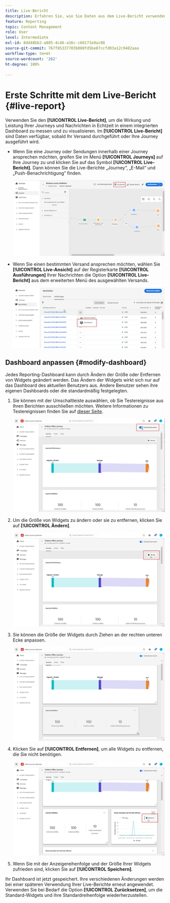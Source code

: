 ```yaml
---
title: Live-Bericht
description: Erfahren Sie, wie Sie Daten aus dem Live-Bericht verwenden
feature: Reporting
topic: Content Management
role: User
level: Intermediate
exl-id: 8dd48bb2-a805-4c46-a16c-c68173a9ac08
source-git-commit: 767f85337703b080fd5be87ccfd03a12c9482aaa
workflow-type: tm+mt
source-wordcount: '262'
ht-degree: 100%

---
```


# Erste Schritte mit dem Live-Bericht {#live-report}

Verwenden Sie den **[!UICONTROL Live-Bericht]**, um die Wirkung und Leistung Ihrer Journeys und Nachrichten in Echtzeit in einem integrierten Dashboard zu messen und zu visualisieren.
Im **[!UICONTROL Live-Bericht]** sind Daten verfügbar, sobald Ihr Versand durchgeführt oder Ihre Journey ausgeführt wird.

* Wenn Sie eine Journey oder Sendungen innerhalb einer Journey ansprechen möchten, greifen Sie im Menü **[!UICONTROL Journeys]** auf Ihre Journey zu und klicken Sie auf das Symbol **[!UICONTROL Live-Bericht]**. Dann können Sie die Live-Berichte „Journey“, „E-Mail“ und „Push-Benachrichtigung“ finden.

   ![](../assets/report_journey.png)

* Wenn Sie einen bestimmten Versand ansprechen möchten, wählen Sie **[!UICONTROL Live-Ansicht]** auf der Registerkarte **[!UICONTROL Ausführungen]** Ihrer Nachrichten die Option **[!UICONTROL Live-Bericht]** aus dem erweiterten Menü des ausgewählten Versands.

   ![](../assets/report_2.png)

## Dashboard anpassen {#modify-dashboard}

Jedes Reporting-Dashboard kann durch Ändern der Größe oder Entfernen von Widgets geändert werden. Das Ändern der Widgets wirkt sich nur auf das Dashboard des aktuellen Benutzers aus. Andere Benutzer sehen ihre eigenen Dashboards oder die standardmäßig festgelegten.

1. Sie können mit der Umschaltleiste auswählen, ob Sie Testereignisse aus Ihren Berichten ausschließen möchten. Weitere Informationen zu Testereignissen finden Sie auf [dieser Seite](../building-journeys/testing-the-journey.md).

   ![](../assets/report_modify_6.png)

1. Um die Größe von Widgets zu ändern oder sie zu entfernen, klicken Sie auf **[!UICONTROL Ändern]**.

   ![](../assets/report_modify_7.png)

1. Sie können die Größe der Widgets durch Ziehen an der rechten unteren Ecke anpassen.

   ![](../assets/report_modify_8.png)

1. Klicken Sie auf **[!UICONTROL Entfernen]**, um alle Widgets zu entfernen, die Sie nicht benötigen.

   ![](../assets/report_modify_9.png)

1. Wenn Sie mit der Anzeigereihenfolge und der Größe Ihrer Widgets zufrieden sind, klicken Sie auf **[!UICONTROL Speichern]**.

Ihr Dashboard ist jetzt gespeichert. Ihre verschiedenen Änderungen werden bei einer späteren Verwendung Ihrer Live-Berichte erneut angewendet. Verwenden Sie bei Bedarf die Option **[!UICONTROL Zurücksetzen]**, um die Standard-Widgets und ihre Standardreihenfolge wiederherzustellen.
